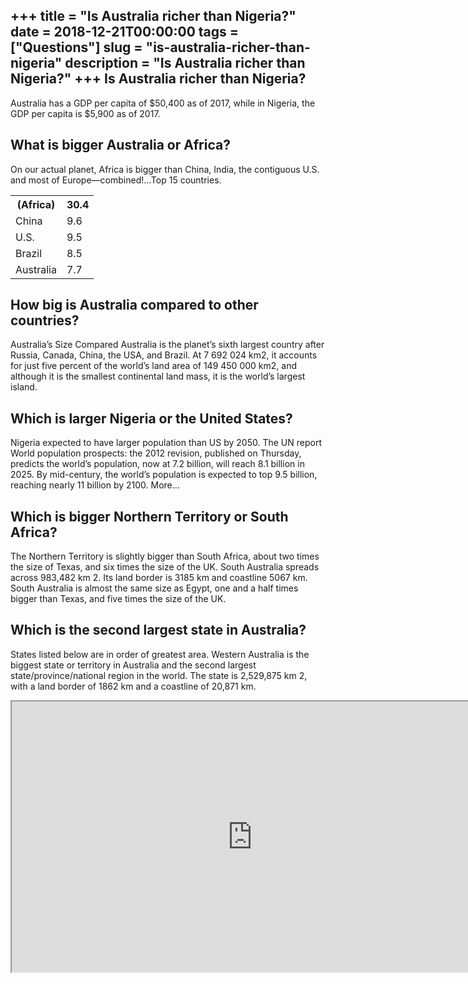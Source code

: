 +++
title = "Is Australia richer than Nigeria?"
date = 2018-12-21T00:00:00
tags = ["Questions"]
slug = "is-australia-richer-than-nigeria"
description = "Is Australia richer than Nigeria?"
+++
Is Australia richer than Nigeria?
---------------------------------

Australia has a GDP per capita of $50,400 as of 2017, while in Nigeria, the GDP per capita is $5,900 as of 2017.

What is bigger Australia or Africa?
-----------------------------------

On our actual planet, Africa is bigger than China, India, the contiguous U.S. and most of Europe—combined!…Top 15 countries.

<table><tr><th>(Africa)</th><th>30.4</th></tr><tr><td>China</td><td>9.6</td></tr><tr><td>U.S.</td><td>9.5</td></tr><tr><td>Brazil</td><td>8.5</td></tr><tr><td>Australia</td><td>7.7</td></tr></table>

How big is Australia compared to other countries?
-------------------------------------------------

Australia’s Size Compared Australia is the planet’s sixth largest country after Russia, Canada, China, the USA, and Brazil. At 7 692 024 km2, it accounts for just five percent of the world’s land area of 149 450 000 km2, and although it is the smallest continental land mass, it is the world’s largest island.

Which is larger Nigeria or the United States?
---------------------------------------------

Nigeria expected to have larger population than US by 2050. The UN report World population prospects: the 2012 revision, published on Thursday, predicts the world’s population, now at 7.2 billion, will reach 8.1 billion in 2025. By mid-century, the world’s population is expected to top 9.5 billion, reaching nearly 11 billion by 2100. More…

Which is bigger Northern Territory or South Africa?
---------------------------------------------------

The Northern Territory is slightly bigger than South Africa, about two times the size of Texas, and six times the size of the UK. South Australia spreads across 983,482 km 2. Its land border is 3185 km and coastline 5067 km. South Australia is almost the same size as Egypt, one and a half times bigger than Texas, and five times the size of the UK.

Which is the second largest state in Australia?
-----------------------------------------------

States listed below are in order of greatest area. Western Australia is the biggest state or territory in Australia and the second largest state/province/national region in the world. The state is 2,529,875 km 2, with a land border of 1862 km and a coastline of 20,871 km.

<iframe allow="accelerometer; autoplay; clipboard-write; encrypted-media; gyroscope; picture-in-picture" allowfullscreen="" class="__youtube_prefs__  epyt-is-override  no-lazyload" data-no-lazy="1" data-origheight="433" data-origwidth="770" data-skipgform_ajax_framebjll="" height="433" id="_ytid_65749" loading="lazy" src="https://www.youtube.com/embed/Cf8zCsCMeTw?enablejsapi=1&autoplay=0&cc_load_policy=0&cc_lang_pref=&iv_load_policy=1&loop=0&modestbranding=0&rel=1&fs=1&playsinline=0&autohide=2&theme=dark&color=red&controls=1&" title="YouTube player" width="770"></iframe>